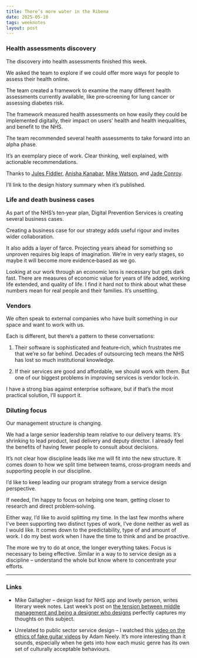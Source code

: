 ```yaml
---
title: There’s more water in the Ribena
date: 2025-05-10
tags: weeknotes
layout: post
---
```


### Health assessments discovery

The discovery into health assessments finished this week.

We asked the team to explore if we could offer more ways for people to assess their health online.

The team created a framework to examine the many different health assessments currently available, like pre‑screening for lung cancer or assessing diabetes risk.

The framework measured health assessments on how easily they could be implemented digitally, their impact on users’ health and health inequalities, and benefit to the NHS.

The team recommended several health assessments to take forward into an alpha phase.

It’s an exemplary piece of work. Clear thinking, well explained, with actionable recommendations.

Thanks to [Jules Fiddler](https://www.linkedin.com/in/juliefidlerrawcoachingltd/), [Anisha Kanabar](https://www.linkedin.com/in/anishakanabar/), [Mike Watson](https://www.linkedin.com/in/michael-watson-ph-d-797a07a1/), and [Jade Conroy](https://www.linkedin.com/in/jade-conroy-855839111/).

I’ll link to the design history summary when it’s published.

### Life and death business cases

As part of the NHS’s ten‑year plan, Digital Prevention Services is creating several business cases.

Creating a business case for our strategy adds useful rigour and invites wider collaboration.

It also adds a layer of farce. Projecting years ahead for something so unproven requires big leaps of imagination. We’re in very early stages, so maybe it will become more evidence‑based as we go.

Looking at our work through an economic lens is necessary but gets dark fast. There are measures of economic value for years of life added, working life extended, and quality of life. I find it hard not to think about what these numbers mean for real people and their families. It’s unsettling.

### Vendors

We often speak to external companies who have built something in our space and want to work with us.

Each is different, but there’s a pattern to these conversations:

1. Their software is sophisticated and feature‑rich, which frustrates me that we’re so far behind. Decades of outsourcing tech means the NHS has lost so much institutional knowledge.

2. If their services are good and affordable, we should work with them. But one of our biggest problems in improving services is vendor lock‑in.

I have a strong bias against enterprise software, but if that’s the most practical solution, I’ll support it.

### Diluting focus

Our management structure is changing.

We had a large senior leadership team relative to our delivery teams. It’s shrinking to lead product, lead delivery and deputy director. I already feel the benefits of having fewer people  to consult about decisions.

It’s not clear how discipline leads like me will fit into the new structure. It comes down to how we split time between teams, cross‑program needs and supporting people in our discipline.

I’d like to keep leading our program strategy from a service design perspective.

If needed, I’m happy to focus on helping one team, getting closer to research and direct problem‑solving.

Either way, I’d like to avoid splitting my time. In the last few months where I've been supporting two distinct types of work, I’ve done neither as well as I would like. It comes down to the predictability, type of and amount of work. I do my best work when I have the time to think and and be proactive.

The more we try to do at once, the longer everything takes. Focus is necessary to being effective. Similar in a way to to service design as a discipline – understand the whole but know where to concentrate your efforts.

---

### Links

- Mike Gallagher – design lead for NHS app and lovely person, writes literary week notes. Last week’s post on [the tension between middle management and being a designer who designs](https://mikegallagher.org/weeknote-wc-28-april-2025/) perfectly captures my thoughts on this subject.

- Unrelated to public sector service design – I watched this [video on the ethics of fake guitar videos](https://youtu.be/R1QEV9euGAg?si=HjqDPdZryCp9cb9E) by Adam Neely. It’s more interesting than it sounds, especially when he gets into how each music genre has its own set of culturally acceptable behaviours.
